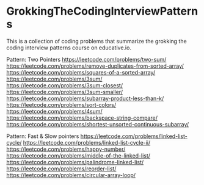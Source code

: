 # GrokkingTheCodingInterviewPatterns
This is a collection of coding problems that summarize the grokking the coding interview patterns course on educative.io.

Pattern: Two Pointers
https://leetcode.com/problems/two-sum/
https://leetcode.com/problems/remove-duplicates-from-sorted-array/
https://leetcode.com/problems/squares-of-a-sorted-array/
https://leetcode.com/problems/3sum/
https://leetcode.com/problems/3sum-closest/
https://leetcode.com/problems/3sum-smaller/
https://leetcode.com/problems/subarray-product-less-than-k/
https://leetcode.com/problems/sort-colors/
https://leetcode.com/problems/4sum/
https://leetcode.com/problems/backspace-string-compare/
https://leetcode.com/problems/shortest-unsorted-continuous-subarray/

Pattern: Fast & Slow pointers
https://leetcode.com/problems/linked-list-cycle/
https://leetcode.com/problems/linked-list-cycle-ii/
https://leetcode.com/problems/happy-number/
https://leetcode.com/problems/middle-of-the-linked-list/
https://leetcode.com/problems/palindrome-linked-list/
https://leetcode.com/problems/reorder-list/
https://leetcode.com/problems/circular-array-loop/
